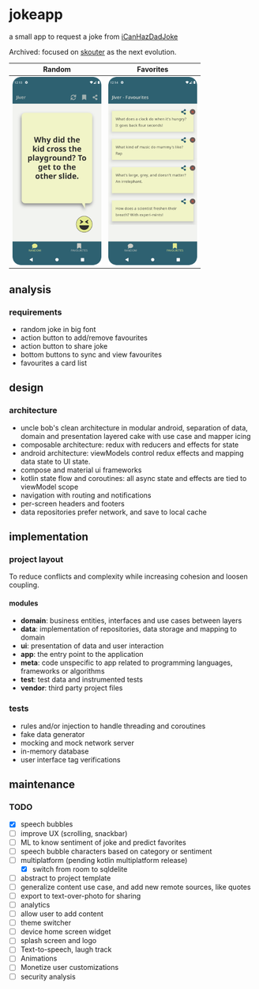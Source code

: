 # jokeapp

a small app to request a joke from [iCanHazDadJoke](https://icanhazdadjoke.com)

Archived: focused on [skouter](https://github.com/hackelia-micratha/skouter) as the next evolution.

| Random                                               | Favorites                                               |
| ---------------------------------------------------- | ------------------------------------------------------- |
| <img src="docs/screenshots/random.png" height="380"> | <img src="docs/screenshots/favorites.png" height="380"> |

## analysis

### requirements

- random joke in big font
- action button to add/remove favourites
- action button to share joke
- bottom buttons to sync and view favourites
- favourites a card list

## design

### architecture

- uncle bob's clean architecture in modular android, separation of data, domain and presentation
  layered cake with use case and mapper icing
- composable architecture: redux with reducers and effects for state
- android architecture: viewModels control redux effects and mapping data state to UI state.
- compose and material ui frameworks
- kotlin state flow and coroutines: all async state and effects are tied to viewModel scope
- navigation with routing and notifications
- per-screen headers and footers
- data repositories prefer network, and save to local cache

## implementation

### project layout

To reduce conflicts and complexity while increasing cohesion and loosen coupling.

#### modules

- **domain**: business entities, interfaces and use cases between layers
- **data**: implementation of repositories, data storage and mapping to domain
- **ui**: presentation of data and user interaction
- **app**: the entry point to the application
- **meta**: code unspecific to app related to programming languages, frameworks or algorithms
- **test**: test data and instrumented tests
- **vendor**: third party project files

### tests

- rules and/or injection to handle threading and coroutines
- fake data generator
- mocking and mock network server
- in-memory database
- user interface tag verifications

## maintenance

### TODO

- [x] speech bubbles
- [ ] improve UX (scrolling, snackbar)
- [ ] ML to know sentiment of joke and predict favorites
- [ ] speech bubble characters based on category or sentiment
- [ ] multiplatform (pending kotlin multiplatform release)
  - [x] switch from room to sqldelite
- [ ] abstract to project template
- [ ] generalize content use case, and add new remote sources, like quotes
- [ ] export to text-over-photo for sharing
- [ ] analytics
- [ ] allow user to add content
- [ ] theme switcher
- [ ] device home screen widget
- [ ] splash screen and logo
- [ ] Text-to-speech, laugh track
- [ ] Animations
- [ ] Monetize user customizations
- [ ] security analysis
